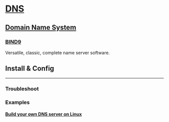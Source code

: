 # [DNS](https://en.wikipedia.org/wiki/Domain_Name_System)

## [Domain Name System](https://en.wikipedia.org/wiki/Domain_Name_System)

### [BIND9](https://www.isc.org/bind/)

Versatile, classic, complete name server software.

## Install & Config

---



### Troubleshoot

### Examples

#### [Build your own DNS server on Linux](https://opensource.com/article/17/4/build-your-own-name-server)
